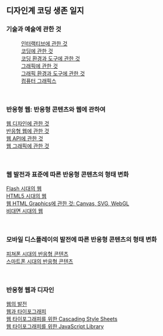 <h2>디자인계 코딩 생존 일지</h2>
 <dl>
 <dt><h3>기술과 예술에 관한 것</h3></dt>
 <dd><a href = "./script/interactive.md">인터랙티브에 관한 것</a></dd>
 <dd><a href = "./script/coding.md">코딩에 관한 것</a></dd>
 <dd><a href = "./script/env-and-tool-for-coding.md">코딩 환경과 도구에 관한 것</a></dd>
 <dd><a href = "./script/graphics.md">그래픽에 관한 것</a></dd>
 <dd><a href = "./script/env-and-tool-for-graphics.md">그래픽 환경과 도구에 관한 것</a></dd>
 <dd><a href = "./script/computer-graphics.md">컴퓨터 그래픽스</a></dd>
 </dl>
 <br>
 <h3>반응형 웹: 반응형 콘텐츠와 웹에 관하여</h3>
 <dl>
 <dt><a href = "./script/web-des.md">웹 디자인에 관한 것</a></dt>
 <dt><a href = "./script/responsive-web.md">반응형 웹에 관한 것</a></dt>
 <dt><a href = "./script/web-api.md">웹 API에 관한 것</a></dt>
 <dt><a href = "./script/web-graphic.md">웹 그래픽에 관한 것</a></dt>
 </dl>
 <br>
 <h3>웹 발전과 표준에 따른 반응형 콘텐츠의 형태 변화</h3>
 <dl>
 <dt><a href = "./script/adobe-flash.md">Flash 시대의 웹</a></dt>
 <dt><a href = "./script/html5.md">HTML5 시대의 웹</a></dt>
 <dt><a href = "./script/html-graphics.md">웹 HTML Graphics에 관한 것: Canvas, SVG, WebGL</a></dt>
 <dt><a href = "./script/covid-and-web.md">비대면 시대의 웹</a></dt>
 </dl>
 <br>
 <h3>모바일 디스플레이의 발전에 따른 반응형 콘텐츠의 형태 변화</h3>
 <dl>
 <dt><a href = "./script/mobile-display-and-interactive-contents.md">피쳐폰 시대의 반응형 콘텐츠</a></dt>
 <dt><a href = "./script/mobile-display-and-interactive-contents.md">스마트폰 시대의 반응형 콘텐츠</a></dt>
 </dl>
 <br>
 <h3>반응형 웹과 디자인</h3>
 <dl>
 <dt><a href = "./script/web-history.md">웹의 발전</a></dt>
 <dt><a href = "./script/typography-and-web.md">웹과 타이포그래피</a></dt>
 <dt><a href = "./script/typography-css.md">웹 타이포그래피를 위한 Cascading Style Sheets</a></dt>
 <dt><a href = "./script/typography-js-library.md">웹 타이포그래피를 위한 JavaScript Library</a></dt>
 </dl>
 <br>
